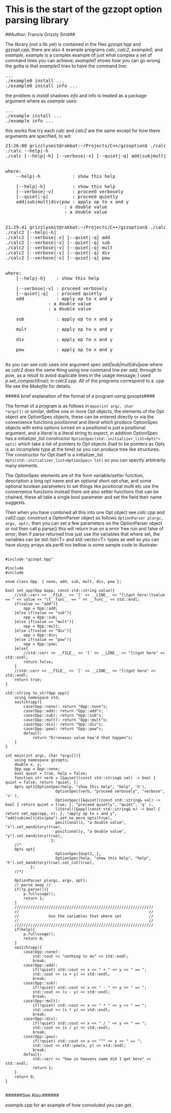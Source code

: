 This is the start of the gzzopt option parsing library
======================================================

##Author: Francis Grizzly Smit##

The library (not a lib yet) is contained in the files *gzzopt.hpp* and *gzzopt.cpp*, there are also 4 example programs *calc, calc2, example0,* and *example*, *example* is a complex example of just what complex a set of command lines you can achieve; *example0* shows how you can go wrong the gotta is 
that *example0* tries to have the command line:
<pre>
...
./example0 install <pacakage>...
./example0 install info <pacakage>...
</pre>

the problem is *install* shadows *info* and info is treated as a package argument where as *example* uses: 
<pre>
...
./example install <pacakage>...
./example info <pacakage>...
</pre>

this works fine try each *calc* and *calc2* are the same except for how there arguments are specified, to wit:
<pre>
21:26:00 grizzlysmit@rakbat:~/Projects/C++/gzzoption$ ./calc --help
./calc --help|-h
./calc [--help|-h] [--verbose|-v] [--quiet|-q] add|sub|mult|div|pow <x> <y>


where:
	--help|-h            : show this help
	                       
	[--help|-h]          : show this help
	[--verbose|-v]       : proceed verbosely
	[--quiet|-q]         : proceed quietly
	add|sub|mult|div|pow : apply op to x and y
	<x>                  : a double value
	<y>                  : a double value
	                       

21:29:41 grizzlysmit@rakbat:~/Projects/C++/gzzoption$ ./calc2 --help
./calc2 [--help|-h]
./calc2 [--verbose|-v] [--quiet|-q] add <x> <y>
./calc2 [--verbose|-v] [--quiet|-q] sub <x> <y>
./calc2 [--verbose|-v] [--quiet|-q] mult <x> <y>
./calc2 [--verbose|-v] [--quiet|-q] div <x> <y>
./calc2 [--verbose|-v] [--quiet|-q] pow <x> <y>


where:
	[--help|-h]    : show this help
	                 
	[--verbose|-v] : proceed verbosely
	[--quiet|-q]   : proceed quietly
	add            : apply op to x and y
	<x>            : a double value
	<y>            : a double value
	                 
	sub            : apply op to x and y
	                 
	mult           : apply op to x and y
	                 
	div            : apply op to x and y
	                 
	pow            : apply op to x and y
	                 
</pre>

As you can see *calc* uses one argument spec *add|sub|mult|div|pow* where as *calc2* does the same thing using one command line per *add*, through to *pow*, as a result to avoid duplicate lines in the usage message; I used *p.set_compact(true);* in *calc2.cpp*.
All of the programs correspond to a *.cpp* file see the *Makefile* for details.

####A brief explanation of the format of a program using gxxopts####

The format of a program is as follows in <code>main(int argc, char \*argv[])</code> or similar, define one or more Opt objects, the elements of the Opt object are OptionSpec objects, these can be entered directly or via the convenience functions *positionnal* and *literal* which produce OptionSpec objects with extra options turned on a *positional* is just a positional argument, and a *literal* is a literal string to expect, in addition OptionSpec has a initializer\_list constructor <code>OptionSpec(std::initializer\_list&lt;Opts\*&gt; opts)</code> which take a list of pointers to Opt objects (had to be pointers as Opts is an incomplete type at the time) so you can produce tree like structures. The constructor for Opt itself is a initializer\_list <code>Opts(std::initializer\_list&lt;OptionSpec&gt; lst)</code> so you can specify arbitrarily many elements.

The OptionSpec elements are of the form variable/setter function, description a long opt name and an optional short opt char, and some optional boolean parameters to set things like positional multi etc use the convenience functions instead there are also setter functions that can be chained, these all take a single bool parameter and set the field their name suggests.

Then when you have combined all this into one Opt object see *calc.cpp* and *call2.cpp*; construct a OptionParser object as follows <code>OptionParser p(argc, argv, opt);</code> then you can set a few parameters on the OptionParser object or not then call p.parse() this will return true on a error free run and false of error; then if parse returned true just use the variables that where set, the variables can be std::list&lt;T&gt; and std::vector&lt;T&gt; types as well so you can have slurpy arrays ala perl6 too bellow is some sample code to illustrate:

<pre>
   <code>
#include "gzzopt.hpp"

#include <string>
#include <cmath>

enum class Opp  { none, add, sub, mult, div, pow };

bool set_opp(Opp &opp, const std::string value){
    //std::cerr << __FILE__ << '[' << __LINE__ << "]\tgot here:\tvalue == " << value << "\t__func__ == " << __func__ << std::endl;
    if(value == "add"){
        opp = Opp::add;
    }else if(value == "sub"){
        opp = Opp::sub;
    }else if(value == "mult"){
        opp = Opp::mult;
    }else if(value == "div"){
        opp = Opp::div;
    }else if(value == "pow"){
        opp = Opp::pow;
    }else{
        //std::cerr << __FILE__ << '[' << __LINE__ << "]\tgot here" << std::endl;
        return false;
    }
    //std::cerr << __FILE__ << '[' << __LINE__ << "]\tgot here" << std::endl;
    return true;
}

std::string to_str(Opp opp){
    using namespace std;
    switch(opp){
        case(Opp::none): return "Opp::none"s;
        case(Opp::add): return "Opp::add"s;
        case(Opp::sub): return "Opp::sub"s;
        case(Opp::mult): return "Opp::mult"s;
        case(Opp::div): return "Opp::div"s;
        case(Opp::pow): return "Opp::pow"s;
        default:
            return "Erroneous value how'd that happen"s;
    }
}

int main(int argc, char *argv[]){
    using namespace gzzopts;
    double x, y;
    Opp opp = Opp::none;
    bool quiet = true, help = false;
    function_str verb = [&quiet](const std::string& val) -> bool { quiet = false; return !quiet; };
    Opts opt1{OptionSpec(help, "show this help", "help", 'h'),
                      OptionSpec(verb, "proceed verbosely", "verbose", 'v' ), 
                      OptionSpec([&quiet](const std::string& val) -> bool { return quiet = true; }, "proceed quietly", "quiet", 'q' ), 
                      literal([&opp](const std::string& n) -> bool { return set_opp(opp, n); }, "apply op to x and y", "add|sub|mult|div|pow").set_no_more_opts(true),
                      positional(x, "a double value", "x").set_manditory(true),
                      positional(y, "a double value", "y").set_manditory(true),
                    };
    //*
    Opts opt{
                      OptionSpec{&opt1, },
                      OptionSpec(help, "show this help", "help", 'h').set_manditory(true).set_cut(true),
           };
    //*/

    OptionParser p(argc, argv, opt);
    // parse away //
    if(!p.parse()){
        p.fullusage();
        return 1;
    }
    /////////////////////////////////////////////////////////////
    //                                                         //
    //             Use the variables that where set            //
    //                                                         //
    /////////////////////////////////////////////////////////////
    if(help){
        p.fullusage();
        return 0;
    }
    switch(opp){
        case(Opp::none):
            std::cout << "nothing to do" << std::endl;
            break;
        case(Opp::add):
            if(!quiet) std::cout << x << " + " << y << " == ";
            std::cout << (x + y) << std::endl;
            break;
        case(Opp::sub):
            if(!quiet) std::cout << x << " - " << y << " == ";
            std::cout << (x - y) << std::endl;
            break;
        case(Opp::mult):
            if(!quiet) std::cout << x << " * " << y << " == ";
            std::cout << (x * y) << std::endl;
            break;
        case(Opp::div):
            if(!quiet) std::cout << x << " / " << y << " == ";
            std::cout << (x / y) << std::endl;
            break;
        case(Opp::pow):
            if(!quiet) std::cout << x << "^" << y << " == ";
            std::cout << std::pow(x, y) << std::endl;
            break;
        default:
            std::cerr << "how in heavens name did I get here" << std::endl;
            return 1;
    }
    return 0;
}
   </code>
</pre>



######See Also:######

*example.cpp* for an example of how convoluted you can get.

